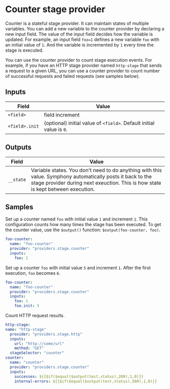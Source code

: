 # Counter stage provider

Counter is a stateful stage provider. It can maintain states of multiple variables. You can add a new variable to the counter provider by declaring a new input field. The value of the input field decides how the variable is updated. For example, an input field `foo=1` defines a new variable `foo` with an initial value of `1`. And the variable is incremented by `1` every time the stage is executed. 

You can use the counter provider to count stage execution events. For example, if you have an HTTP stage provider named `http-stage` that sends a request to a given URL, you can use a counter provider to count number of successful requests and failed requests (see samples below).

## Inputs

| Field | Value |
|-------|-------|
| `<field>` | field increment |
| `<field>.init` | (optional) initial value of `<field>`. Default initial value is `0`. |


## Outputs

| Field | Value |
|-------|-------|
| `__state` | Variable states. You don't need to do anything with this value. Symphony automatically posts it back to the stage provider during next exeuction. This is how state is kept between execution. |

## Samples

Set up a counter named `foo` with initial value `1` and increment `1`. This configuration counts how many times the stage has been executed. To get the counter value, use the `$output()` function: `$output(foo-counter, foo)`.

```yaml
foo-counter:
  name: "foo-counter"
  provider: "providers.stage.counter"
  inputs:
    foo: 1      
```

Set up a counter `foo` with initial value `5` and increment `1`. After the first execution, `foo` becomes `6`.

```yaml
foo-counter:
  name: "foo-counter"
  provider: "providers.stage.counter"
  inputs:
    foo: 1
    foo.init: 5  
```

Count HTTP request results.

```yaml
http-stage:
name: "http-stage"
  provider: "providers.stage.http"
  inputs:
    url: "http://some/url"
    method: "GET"
  stageSelector: "counter"    
counter:
  name: "counter"
  provider: "providers.stage.counter"
  inputs:
    successes: ${{$if($equal($output(test,status),200),1,0)}}
    internal-errors: ${{$if($equal($output(test,status),500),1,0)}}
```

